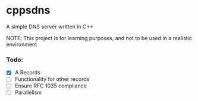 # cppsdns
A simple DNS server written in C++

NOTE: This project is for learning purposes, and not to be used in a realistic environment

### Todo:
- [x] A Records
- [ ] Functionality for other records
- [ ] Ensure RFC 1035 compliance
- [ ] Parallelism

